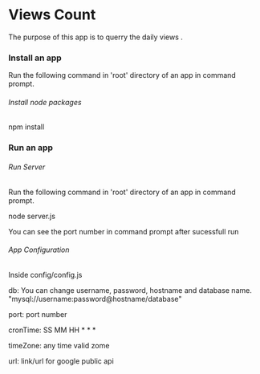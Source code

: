 Views Count
========================

The purpose of this app is to querry the daily views .

### Install an app

Run the following command in 'root' directory of an app in command prompt.

###### *Install node packages*

npm install

### Run an app

###### *Run Server*

Run the following command in 'root' directory of an app in command prompt.

node server.js

You can see the port number in command prompt after sucessfull run

###### *App Configuration*

Inside config/config.js

db: You can change username, password, hostname and database name. "mysql://username:password@hostname/database"

port: port number

cronTime: SS MM HH * * *

timeZone: any time valid zome

url: link/url for google public api


